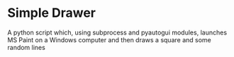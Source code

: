 # Simple Drawer

A python script which, using subprocess and pyautogui modules, launches MS Paint on a Windows computer 
and then draws a square and some random lines
